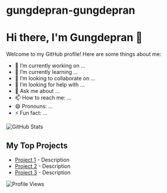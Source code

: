 # gungdepran-gungdepran
# Hi there, I'm Gungdepran 👋

Welcome to my GitHub profile! Here are some things about me:

- 🔭 I’m currently working on ...
- 🌱 I’m currently learning ...
- 👯 I’m looking to collaborate on ...
- 🤔 I’m looking for help with ...
- 💬 Ask me about ...
- 📫 How to reach me: ...
- 😄 Pronouns: ...
- ⚡ Fun fact: ...

![GitHub Stats](https://github-readme-stats.vercel.app/api?username=gungdepran&show_icons=true)

## My Top Projects

- [Project 1](https://github.com/gungdepran/project1) - Description
- [Project 2](https://github.com/gungdepran/project2) - Description
- [Project 3](https://github.com/gungdepran/project3) - Description

![Profile Views](https://komarev.com/ghpvc/?username=gungdepran)

